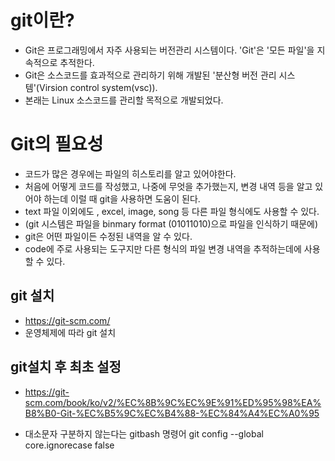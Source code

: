 # git이란? 
* Git은 프로그래밍에서 자주 사용되는 버전관리 시스템이다. 'Git'은 '모든 파일'을 지속적으로 추적한다.
* Git은 소스코드를 효과적으로 관리하기 위해 개발된 '분산형 버전 관리 시스템'(Virsion control system(vsc)).
* 본래는 Linux 소스코드를 관리할 목적으로 개발되었다.

# Git의 필요성
* 코드가 많은 경우에는 파일의 히스토리를 알고 있어야한다. 
* 처음에 어떻게 코드를 작성했고, 나중에 무엇을 추가했는지, 변경 내역 등을 알고 있어야 하는데 이럴 때 git을 사용하면 도움이 된다.
* text 파일 이외에도 , excel, image, song 등 다른 파일 형식에도 사용할 수 있다. 
* (git 시스템은 파일을 binmary format (01011010)으로 파일을 인식하기 때문에)
* git은 어떤 파일이든 수정된 내역을 알 수 있다.
* code에 주로 사용되는 도구지만 다른 형식의 파일 변경 내역을 추적하는데에 사용할 수 있다.

## git 설치
- https://git-scm.com/ 
- 운영체제에 따라 git 설치

## git설치 후 최초 설정
- https://git-scm.com/book/ko/v2/%EC%8B%9C%EC%9E%91%ED%95%98%EA%B8%B0-Git-%EC%B5%9C%EC%B4%88-%EC%84%A4%EC%A0%95

* 대소문자 구분하지 않는다는 gitbash 명령어
git config --global core.ignorecase false
